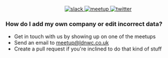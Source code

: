 <p align="center">
  <a href="https://join.slack.com/t/ldnwc/shared_invite/enQtMzg5ODc4MDM2NzM4LWI5MmUzNTU0ZTcwNmZkMzJlZjA5ZmE0NTBiMTZhYTdjZjljM2FiMDI2NDQ2ZDY0YmEwZDY2YmE4OWY1YTRhMWM">
    <img src="https://img.shields.io/badge/slack-turquoise.svg?logo=slack&longCache=true&style=for-the-badge" alt="slack">
  </a>
  <a href="https://www.meetup.com/web-components-meetup">
    <img src="https://img.shields.io/badge/meetup-crimson.svg?logo=meetup&logoColor=white&longCache=true&style=for-the-badge" alt="meetup">
  </a>
  <a href="https://twitter.com/ldnwc_meetup">
    <img src="https://img.shields.io/badge/twitter-blue.svg?logo=twitter&logoColor=white&longCache=true&style=for-the-badge" alt="twitter">
  </a>
</p>

### How do I add my own company or edit incorrect data?

  - Get in touch with us by showing up on one of the meetups
  - Send an email to <meetup@ldnwc.co.uk>
  - Create a pull request if you're inclined to do that kind of stuff
